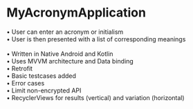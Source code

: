 # MyAcronymApplication
•	User can enter an acronym or initialism<br />
•	User is then presented with a list of corresponding meanings<br />
<br />
•	Written in Native Android and Kotlin<br />
•	Uses MVVM architecture and Data binding<br />
•	Retrofit<br />
•	Basic testcases added<br />
•	Error cases<br />
•	Limit non-encrypted API<br />
•	RecyclerViews for results (vertical) and variation (horizontal)<br />

